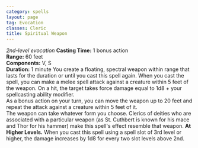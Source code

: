 ```yaml
---
category: spells
layout: page
tag: Evocation
classes: Cleric
title: Spiritual Weapon 
---
```

_2nd-level evocation_ 
**Casting Time:** 1 bonus action    
**Range:** 60 feet    
**Components:** V, S    
**Duration:** 1 minute 
You create a floating, spectral weapon within range that lasts for the duration or until you cast this spell again. When you cast the spell, you can make a melee spell attack against a creature within 5 feet of the weapon. On a hit, the target takes force damage equal to 1d8 + your spellcasting ability modifier.    
As a bonus action on your turn, you can move the weapon up to 20 feet and repeat the attack against a creature within 5 feet of it.    
The weapon can take whatever form you choose. Clerics of deities who are associated with a particular weapon (as St. Cuthbert is known for his mace and Thor for his hammer) make this spell's effect resemble that weapon. 
**At Higher Levels.** When you cast this spell using a spell slot of 3rd level or higher, the damage increases by 1d8 for every two slot levels above 2nd. 